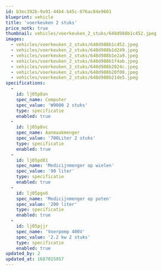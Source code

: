 ```yaml
---
id: b3ec392b-9a91-44b4-b45c-076ac84e9601
blueprint: vehicle
title: 'voerkeuken 2 stuks'
price_notk: true
thumbnail: vehicles/voerkeuken_2_stuks/648d988b1c452.jpeg
images:
  - vehicles/voerkeuken_2_stuks/648d988b1c452.jpeg
  - vehicles/voerkeuken_2_stuks/648d988b1d249.jpeg
  - vehicles/voerkeuken_2_stuks/648d988b1e2a9.jpeg
  - vehicles/voerkeuken_2_stuks/648d988b1f4ab.jpeg
  - vehicles/voerkeuken_2_stuks/648d988b2024c.jpeg
  - vehicles/voerkeuken_2_stuks/648d988b20f08.jpeg
  - vehicles/voerkeuken_2_stuks/648d988b21de5.jpeg
specifications:
  -
    id: lj05p8an
    spec_name: Computer
    spec_value: 'W9000 2 stuks'
    type: specificatie
    enabled: true
  -
    id: lj05p8vc
    spec_name: Aanmaakmenger
    spec_value: '700Liter 2 stuks'
    type: specificatie
    enabled: true
  -
    id: lj05pd81
    spec_name: 'Medicijnmenger op wielen'
    spec_value: '90 liter'
    type: specificatie
    enabled: true
  -
    id: lj05pgx6
    spec_name: 'Medicijnmenger op poten'
    spec_value: '200 liter'
    type: specificatie
    enabled: true
  -
    id: lj05pjjr
    spec_name: 'Voerpomp 400V'
    spec_value: '2.2 kw 2 stuks'
    type: specificatie
    enabled: true
updated_by: 2
updated_at: 1687015957
---
```

